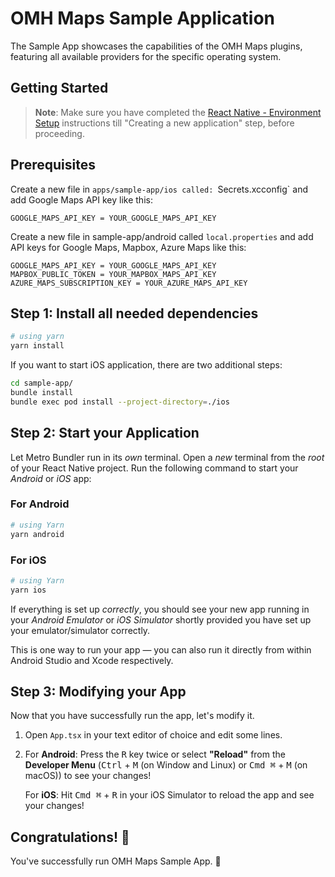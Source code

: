 # OMH Maps Sample Application

The Sample App showcases the capabilities of the OMH Maps plugins, featuring all available providers for the specific operating system.

## Getting Started

> **Note**: Make sure you have completed the [React Native - Environment Setup](https://reactnative.dev/docs/environment-setup) instructions till "Creating a new application" step, before proceeding.

## Prerequisites

Create a new file in `apps/sample-app/ios called: `Secrets.xcconfig` and add Google Maps API key like this:

```
GOOGLE_MAPS_API_KEY = YOUR_GOOGLE_MAPS_API_KEY
```

Create a new file in sample-app/android called `local.properties` and add API keys for Google Maps, Mapbox, Azure Maps like this:

```
GOOGLE_MAPS_API_KEY = YOUR_GOOGLE_MAPS_API_KEY
MAPBOX_PUBLIC_TOKEN = YOUR_MAPBOX_MAPS_API_KEY
AZURE_MAPS_SUBSCRIPTION_KEY = YOUR_AZURE_MAPS_API_KEY
```

## Step 1: Install all needed dependencies

```bash
# using yarn
yarn install
```

If you want to start iOS application, there are two additional steps:

```bash
cd sample-app/
bundle install
bundle exec pod install --project-directory=./ios
```

## Step 2: Start your Application

Let Metro Bundler run in its _own_ terminal. Open a _new_ terminal from the _root_ of your React Native project. Run the following command to start your _Android_ or _iOS_ app:

### For Android

```bash
# using Yarn
yarn android
```

### For iOS

```bash
# using Yarn
yarn ios
```

If everything is set up _correctly_, you should see your new app running in your _Android Emulator_ or _iOS Simulator_ shortly provided you have set up your emulator/simulator correctly.

This is one way to run your app — you can also run it directly from within Android Studio and Xcode respectively.

## Step 3: Modifying your App

Now that you have successfully run the app, let's modify it.

1. Open `App.tsx` in your text editor of choice and edit some lines.
2. For **Android**: Press the <kbd>R</kbd> key twice or select **"Reload"** from the **Developer Menu** (<kbd>Ctrl</kbd> + <kbd>M</kbd> (on Window and Linux) or <kbd>Cmd ⌘</kbd> + <kbd>M</kbd> (on macOS)) to see your changes!

   For **iOS**: Hit <kbd>Cmd ⌘</kbd> + <kbd>R</kbd> in your iOS Simulator to reload the app and see your changes!

## Congratulations! :tada:

You've successfully run OMH Maps Sample App. :partying_face:
